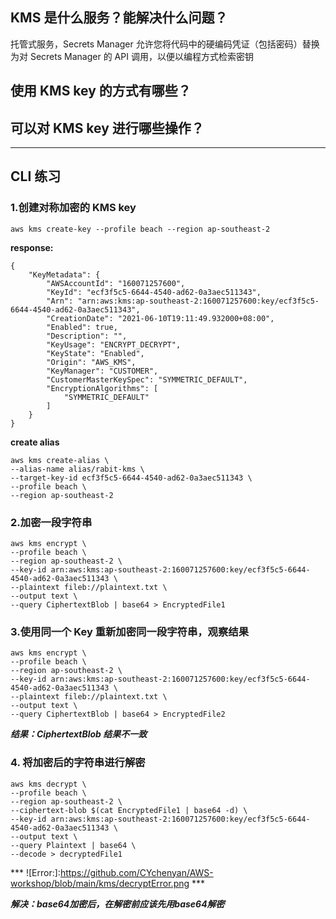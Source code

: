 ## KMS 是什么服务？能解决什么问题？
托管式服务，Secrets Manager 允许您将代码中的硬编码凭证（包括密码）替换为对 Secrets Manager 的 API 调用，以便以编程方式检索密钥
## 使用 KMS key 的方式有哪些？

## 可以对 KMS key 进行哪些操作？

***

## CLI 练习
### 1.创建对称加密的 KMS key
```
aws kms create-key --profile beach --region ap-southeast-2

```
**response:**

```
{
    "KeyMetadata": {
        "AWSAccountId": "160071257600",
        "KeyId": "ecf3f5c5-6644-4540-ad62-0a3aec511343",
        "Arn": "arn:aws:kms:ap-southeast-2:160071257600:key/ecf3f5c5-6644-4540-ad62-0a3aec511343",
        "CreationDate": "2021-06-10T19:11:49.932000+08:00",
        "Enabled": true,
        "Description": "",
        "KeyUsage": "ENCRYPT_DECRYPT",
        "KeyState": "Enabled",
        "Origin": "AWS_KMS",
        "KeyManager": "CUSTOMER",
        "CustomerMasterKeySpec": "SYMMETRIC_DEFAULT",
        "EncryptionAlgorithms": [
            "SYMMETRIC_DEFAULT"
        ]
    }
}
```

**create alias**

```
aws kms create-alias \
--alias-name alias/rabit-kms \
--target-key-id ecf3f5c5-6644-4540-ad62-0a3aec511343 \
--profile beach \
--region ap-southeast-2

```
### 2.加密一段字符串

```
aws kms encrypt \
--profile beach \
--region ap-southeast-2 \
--key-id arn:aws:kms:ap-southeast-2:160071257600:key/ecf3f5c5-6644-4540-ad62-0a3aec511343 \
--plaintext fileb://plaintext.txt \
--output text \
--query CiphertextBlob | base64 > EncryptedFile1
```


### 3.使用同一个 Key 重新加密同一段字符串，观察结果
```
aws kms encrypt \
--profile beach \
--region ap-southeast-2 \
--key-id arn:aws:kms:ap-southeast-2:160071257600:key/ecf3f5c5-6644-4540-ad62-0a3aec511343 \
--plaintext fileb://plaintext.txt \
--output text \
--query CiphertextBlob | base64 > EncryptedFile2
```

***结果：CiphertextBlob 结果不一致***

### 4. 将加密后的字符串进行解密

```
aws kms decrypt \
--profile beach \
--region ap-southeast-2 \
--ciphertext-blob $(cat EncryptedFile1 | base64 -d) \
--key-id arn:aws:kms:ap-southeast-2:160071257600:key/ecf3f5c5-6644-4540-ad62-0a3aec511343 \
--output text \
--query Plaintext | base64 \
--decode > decryptedFile1

```

*** ![Error:]:https://github.com/CYchenyan/AWS-workshop/blob/main/kms/decryptError.png ***

___解决：base64加密后，在解密前应该先用base64解密___
